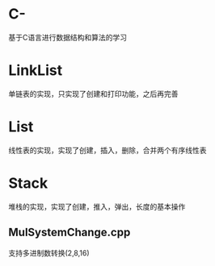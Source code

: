 # C-
基于C语言进行数据结构和算法的学习

# LinkList 
  单链表的实现，只实现了创建和打印功能，之后再完善

# List
  线性表的实现，实现了创建，插入，删除，合并两个有序线性表

# Stack
  堆栈的实现，实现了创建，推入，弹出，长度的基本操作
  ## MulSystemChange.cpp
  支持多进制数转换(2,8,16)
  
